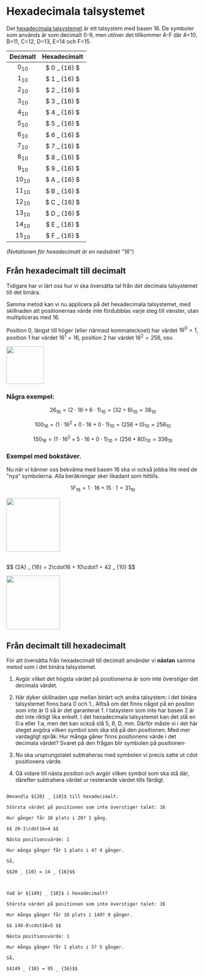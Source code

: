 # Hexadecimala talsystemet

Det <u>hexadecimala talsystemet</u> är ett talsystem med basen 16. De symboler som används är som decimalt 0-9, men utöver det tillkommer A-F där A=10, B=11, C=12, D=13, E=14 och F=15.

|   Decimalt   | Hexadecimalt |
| :----------: | :----------: |
| $0   _ {10}$ | $ 0 _ {16} $ |
| $1   _ {10}$ | $ 1 _ {16} $ |
| $2   _ {10}$ | $ 2 _ {16} $ |
| $3   _ {10}$ | $ 3 _ {16} $ |
| $4   _ {10}$ | $ 4 _ {16} $ |
| $5   _ {10}$ | $ 5 _ {16} $ |
| $6   _ {10}$ | $ 6 _ {16} $ |
| $7   _ {10}$ | $ 7 _ {16} $ |
| $8   _ {10}$ | $ 8 _ {16} $ |
| $9   _ {10}$ | $ 9 _ {16} $ |
| $10  _ {10}$ | $ A _ {16} $ |
| $11  _ {10}$ | $ B _ {16} $ |
| $12  _ {10}$ | $ C _ {16} $ |
| $13  _ {10}$ | $ D _ {16} $ |
| $14  _ {10}$ | $ E _ {16} $ |
| $15  _ {10}$ | $ F _ {16} $ |

_(Notationen för hexadecimalt är en nedsänkt "16")_

## Från hexadecimalt till decimalt

Tidigare har vi lärt oss hur vi ska översätta tal från det decimala talsystemet till det binära.

Samma metod kan vi nu applicera på det hexadecimala talsystemet, med skillnaden att positionernas värde inte fördubblas varje steg till vänster, utan multipliceras med 16. 

Position 0, längst till höger (eller närmast kommatecknet) har värdet $16^0=1$, position 1 har värdet $16^1=16$, position 2 har värdet $16^2=256$, osv.

<img src="/media/hex-ex1.svg" style="height: 7em;"></img>


### Några exempel:

$$ 26 _ {16} = ( 2\cdot16 + 6\cdot1 ) _ {10} = (32+6) _ {10} = 38 _ {10} $$

$$ 100 _ {16} = ( 1\cdot16^2 + 0\cdot16 + 0\cdot1 ) _ {10} = (256+0) _ {10} = 256 _ {10} $$


$$ 150 _ {16} = ( 1\cdot16^2 + 5\cdot16 + 0\cdot1 ) _ {10} = (256+80) _ {10} = 336 _ {10} $$





### Exempel med bokstäver.

Nu när vi känner oss bekväma med basen 16 ska vi också jobba lite med de "nya" symbolerna. Alla beräkningar sker likadant som hittills.

$$ {1F} _ {16} = 1\cdot16 + 15\cdot1 = 31 _ {10} $$

<img src="/media/hex-ex2.svg" style="height: 10em;"></img>

<br>
$$ {2A} _ {16} = 2\cdot16 + 10\cdot1 = 42 _ {10} $$


<img src="/media/hex-ex3.svg" style="height: 10em;"></img>

## Från decimalt till hexadecimalt
För att översätta från hexadecimalt till decimalt använder vi <b>nästan</b> samma metod som i det binära talsystemet.

<ol>

<li>

Avgör vilket det högsta värdet på positionerna är som inte överstiger det decimala värdet. 

</li>

<li>

Här dyker skillnaden upp mellan binärt och andra talsystem: i det binära talsystemet finns bara 0 och 1., Alltså om det finns något på en positon som inte är 0 så är det garanterat 1. I talsystem som inte har basen 2 är det inte riktigt lika enkelt. I det hexadecimala talsystemet kan det stå en 0:a eller 1:a, men det kan också stå 5, 8, D, mm. Därför måste vi i det här steget avgöra vilken symbol som ska stå på den positionen. Med mer vardagligt språk: Hur många gåner finns positionens värde i det decimala värdet? Svaret på den frågan blir symbolen på positionen·

</li>

<li>

Nu ska ursprungstalet subtraheras med symbolen vi precis satte ut cdot positionens värde.

</li>

<li>

Gå vidare till nästa position och avgör vilken symbol som ska stå där, därefter subtrahera värdet ur resterande värdet tills färdigt. 

</li>

</ol>

```admonish example title="Exempel 1"

Omvandla ${20} _ {10}$ till hexadecimalt.

Största värdet på positionen som inte överstiger talet: 16

Hur gånger får 16 plats i 20? 1 gång.

$$ 20-1\cdot16=4 $$

Nästa positionsvärde: 1

Hur många gånger får 1 plats i 4? 4 gånger.

Så, 

$$20 _ {10} = 14 _ {16}$$

```

```admonish example title="Exempel 2"


Vad är ${149} _ {10}$ i hexadecimalt?

Största värdet på positionen som inte överstiger talet: 16

Hur många gånger får 16 plats i 149? 9 gånger.

$$ 149-9\cdot16=5 $$

Nästa positionsvärde: 1

Hur många gånger får 1 plats i 5? 5 gånger.

Så,

$$149 _ {10} = 95 _ {16}$$

```

